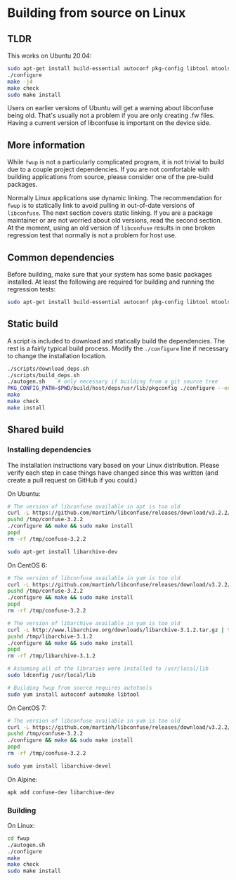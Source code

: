 # Building from source on Linux

## TLDR

This works on Ubuntu 20.04:

```sh
sudo apt-get install build-essential autoconf pkg-config libtool mtools unzip zip help2man libconfuse-dev libarchive-dev xdelta3
./configure
make -j4
make check
sudo make install
```

Users on earlier versions of Ubuntu will get a warning about libconfuse being
old. That's usually not a problem if you are only creating .fw files. Having a
current version of libconfuse is important on the device side.

## More information

While `fwup` is not a particularly complicated program, it is not trivial to
build due to a couple project dependencies. If you are not comfortable with
building applications from source, please consider one of the pre-build
packages.

Normally Linux applications use dynamic linking. The recommendation for `fwup`
is to statically link to avoid pulling in out-of-date versions of `libconfuse`.
The next section covers static linking. If you are a package maintainer or are
not worried about old versions, read the second section. At the moment, using an
old version of `libconfuse` results in one broken regression test that normally
is not a problem for host use.

## Common dependencies

Before building, make sure that your system has some basic packages installed.
At least the following are required for building and running the regression
tests:

```sh
sudo apt-get install build-essential autoconf pkg-config libtool mtools unzip zip help2man xdelta3
```

## Static build

A script is included to download and statically build the dependencies. The rest
is a fairly typical build process. Modify the `./configure` line if necessary to
change the installation location.

```sh
./scripts/download_deps.sh
./scripts/build_deps.sh
./autogen.sh    # only necessary if building from a git source tree
PKG_CONFIG_PATH=$PWD/build/host/deps/usr/lib/pkgconfig ./configure --enable-shared=no
make
make check
make install
```

## Shared build

### Installing dependencies

The installation instructions vary based on your Linux distribution. Please
verify each step in case things have changed since this was written (and create
a pull request on GitHub if you could.)

On Ubuntu:

```sh
# The version of libconfuse available in apt is too old
curl -L https://github.com/martinh/libconfuse/releases/download/v3.2.2/confuse-3.2.2.tar.gz | tar -xz -C /tmp
pushd /tmp/confuse-3.2.2
./configure && make && sudo make install
popd
rm -rf /tmp/confuse-3.2.2

sudo apt-get install libarchive-dev
```

On CentOS 6:

```sh
# The version of libconfuse available in yum is too old
curl -L https://github.com/martinh/libconfuse/releases/download/v3.2.2/confuse-3.2.2.tar.gz | tar -xz -C /tmp
pushd /tmp/confuse-3.2.2
./configure && make && sudo make install
popd
rm -rf /tmp/confuse-3.2.2

# The version of libarchive available in yum is too old
curl -L http://www.libarchive.org/downloads/libarchive-3.1.2.tar.gz | tar -xz -C /tmp
pushd /tmp/libarchive-3.1.2
./configure && make && sudo make install
popd
rm -rf /tmp/libarchive-3.1.2

# Assuming all of the libraries were installed to /usr/local/lib
sudo ldconfig /usr/local/lib

# Building fwup from source requires autotools
sudo yum install autoconf automake libtool
```

On CentOS 7:

```sh
# The version of libconfuse available in yum is too old
curl -L https://github.com/martinh/libconfuse/releases/download/v3.2.2/confuse-3.2.2.tar.gz | tar -xz -C /tmp
pushd /tmp/confuse-3.2.2
./configure && make && sudo make install
popd
rm -rf /tmp/confuse-3.2.2

sudo yum install libarchive-devel
```

On Alpine:

```sh
apk add confuse-dev libarchive-dev
```

### Building

On Linux:

```sh
cd fwup
./autogen.sh
./configure
make
make check
sudo make install
```
